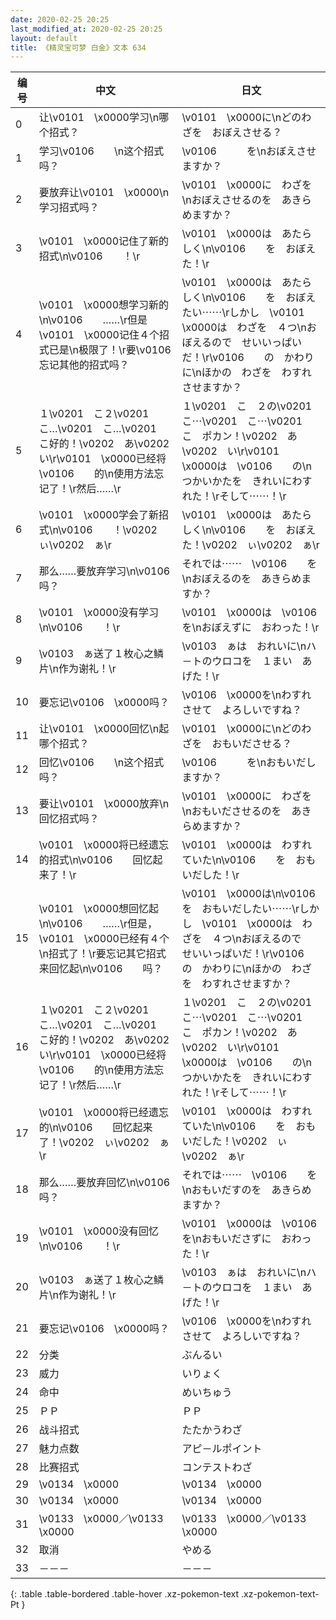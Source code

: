 ```yaml
---
date: 2020-02-25 20:25
last_modified_at: 2020-02-25 20:25
layout: default
title: 《精灵宝可梦 白金》文本 634
---
```

| 编号 | 中文 | 日文 |
| ---- | ---- | ---- |
| 0 | 让\v0101　\x0000学习\n哪个招式？ | \v0101　\x0000に\nどのわざを　おぼえさせる？ |
| 1 | 学习\v0106　　\n这个招式吗？ | \v0106　　　を\nおぼえさせますか？ |
| 2 | 要放弃让\v0101　\x0000\n学习招式吗？ | \v0101　\x0000に　わざを\nおぼえさせるのを　あきらめますか？ |
| 3 | \v0101　\x0000记住了新的招式\n\v0106　　！\r | \v0101　\x0000は　あたらしく\n\v0106　　を　おぼえた！\r |
| 4 | \v0101　\x0000想学习新的\n\v0106　　……\r但是\v0101　\x0000记住４个招式已是\n极限了！\r要\v0106　　忘记其他的招式吗？ | \v0101　\x0000は　あたらしく\n\v0106　　を　おぼえたい⋯⋯\rしかし　\v0101　\x0000は　わざを　４つ\nおぼえるので　せいいっぱいだ！\r\v0106　　の　かわりに\nほかの　わざを　わすれさせますか？ |
| 5 | １\v0201　こ２\v0201　こ…\v0201　こ…\v0201　こ好的！\v0202　あ\v0202　い\r\v0101　\x0000已经将\v0106　　的\n使用方法忘记了！\r然后……\r | １\v0201　こ　２の\v0201　こ⋯\v0201　こ⋯\v0201　こ　ポカン！\v0202　あ\v0202　い\r\v0101　\x0000は　\v0106　　の\nつかいかたを　きれいにわすれた！\rそして⋯⋯！\r |
| 6 | \v0101　\x0000学会了新招式\n\v0106　　！\v0202　ぃ\v0202　ぁ\r | \v0101　\x0000は　あたらしく\n\v0106　　を　おぼえた！\v0202　ぃ\v0202　ぁ\r |
| 7 | 那么……要放弃学习\n\v0106　　吗？ | それでは⋯⋯　\v0106　　を\nおぼえるのを　あきらめますか？ |
| 8 | \v0101　\x0000没有学习\n\v0106　　！\r | \v0101　\x0000は　\v0106　　を\nおぼえずに　おわった！\r |
| 9 | \v0103　ぁ送了１枚心之鳞片\n作为谢礼！\r | \v0103　ぁは　おれいに\nハ－トのウロコを　１まい　あげた！\r |
| 10 | 要忘记\v0106　\x0000吗？ | \v0106　\x0000を\nわすれさせて　よろしいですね？ |
| 11 | 让\v0101　\x0000回忆\n起哪个招式？ | \v0101　\x0000に\nどのわざを　おもいださせる？ |
| 12 | 回忆\v0106　　\n这个招式吗？ | \v0106　　　を\nおもいだしますか？ |
| 13 | 要让\v0101　\x0000放弃\n回忆招式吗？ | \v0101　\x0000に　わざを\nおもいださせるのを　あきらめますか？ |
| 14 | \v0101　\x0000将已经遗忘的招式\n\v0106　　回忆起来了！\r | \v0101　\x0000は　わすれていた\n\v0106　　を　おもいだした！\r |
| 15 | \v0101　\x0000想回忆起\n\v0106　　……\r但是，\v0101　\x0000已经有４个\n招式了！\r要忘记其它招式来回忆起\n\v0106　　吗？ | \v0101　\x0000は\n\v0106　　を　おもいだしたい⋯⋯\rしかし　\v0101　\x0000は　わざを　４つ\nおぼえるので　せいいっぱいだ！\r\v0106　　の　かわりに\nほかの　わざを　わすれさせますか？ |
| 16 | １\v0201　こ２\v0201　こ…\v0201　こ…\v0201　こ好的！\v0202　あ\v0202　い\r\v0101　\x0000已经将\v0106　　的\n使用方法忘记了！\r然后……\r | １\v0201　こ　２の\v0201　こ⋯\v0201　こ⋯\v0201　こ　ポカン！\v0202　あ\v0202　い\r\v0101　\x0000は　\v0106　　の\nつかいかたを　きれいにわすれた！\rそして⋯⋯！\r |
| 17 | \v0101　\x0000将已经遗忘的\n\v0106　　回忆起来了！\v0202　ぃ\v0202　ぁ\r | \v0101　\x0000は　わすれていた\n\v0106　　を　おもいだした！\v0202　ぃ\v0202　ぁ\r |
| 18 | 那么……要放弃回忆\n\v0106　　吗？ | それでは⋯⋯　\v0106　　を\nおもいだすのを　あきらめますか？ |
| 19 | \v0101　\x0000没有回忆\n\v0106　　！\r | \v0101　\x0000は　\v0106　　を\nおもいださずに　おわった！\r |
| 20 | \v0103　ぁ送了１枚心之鳞片\n作为谢礼！\r | \v0103　ぁは　おれいに\nハ－トのウロコを　１まい　あげた！\r |
| 21 | 要忘记\v0106　\x0000吗？ | \v0106　\x0000を\nわすれさせて　よろしいですね？ |
| 22 | 分类 | ぶんるい |
| 23 | 威力 | いりょく |
| 24 | 命中 | めいちゅう |
| 25 | ＰＰ | ＰＰ |
| 26 | 战斗招式 | たたかうわざ |
| 27 | 魅力点数 | アピ－ルポイント |
| 28 | 比赛招式 | コンテストわざ |
| 29 | \v0134　\x0000 | \v0134　\x0000 |
| 30 | \v0134　\x0000 | \v0134　\x0000 |
| 31 | \v0133　\x0000／\v0133　\x0000 | \v0133　\x0000／\v0133　\x0000 |
| 32 | 取消 | やめる |
| 33 | －－－ | －－－ |
{: .table .table-bordered .table-hover .xz-pokemon-text .xz-pokemon-text-Pt }